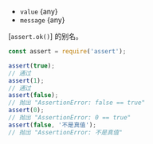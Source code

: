 <!-- YAML
added: v0.5.9
-->
* `value` {any}
* `message` {any}

[`assert.ok()`] 的别名。

```js
const assert = require('assert');

assert(true);
// 通过
assert(1);
// 通过
assert(false);
// 抛出 "AssertionError: false == true"
assert(0);
// 抛出 "AssertionError: 0 == true"
assert(false, '不是真值');
// 抛出 "AssertionError: 不是真值"
```

